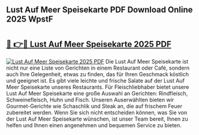 ## Lust Auf Meer Speisekarte PDF Download Online 2025 WpstF

# <h2><a href="http://gcatzvh.nevu.top/?p=Lust+Auf+Meer+Speisekarte">🔗 👉🔴 Lust Auf Meer Speisekarte 2025 PDF</a></h2>

[![Lust Auf Meer Speisekarte 2025 PDF](https://i.imgur.com/dBaPXMq.png)](http://gcatzvh.nevu.top/?p=Lust+Auf+Meer+Speisekarte)
Die Lust Auf Meer Speisekarte ist nicht nur eine Liste von Gerichten in einem Restaurant oder Café, sondern auch Ihre Gelegenheit, etwas zu finden, das für Ihren Geschmack köstlich und geeignet ist. Es gibt viele leichte und frische Salate auf der Lust Auf Meer Speisekarte unseres Restaurants. Für Fleischliebhaber bietet unsere Lust Auf Meer Speisekarte eine große Auswahl an Gerichten: Rindfleisch, Schweinefleisch, Huhn und Fisch. Unseren Auserwählten bieten wir Gourmet-Gerichte wie Schaschlik und Steak an, die auf frischem Feuer zubereitet werden. Wenn Sie sich nicht entscheiden können, was Sie von der Lust Auf Meer Speisekarte wünschen, ist unser Team bereit, Ihnen zu helfen und Ihnen einen angenehmen und bequemen Service zu bieten.
